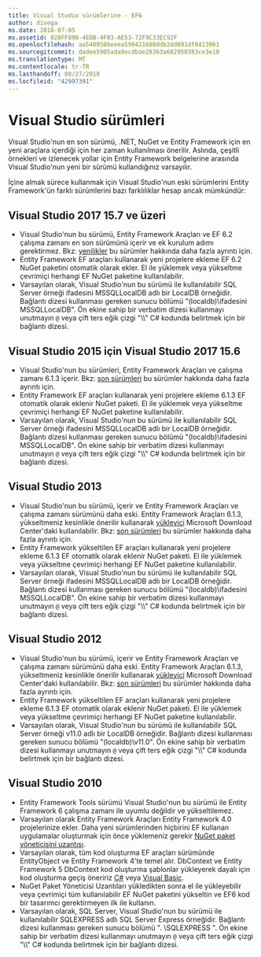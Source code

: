 ```yaml
---
title: Visual Studio sürümlerine - EF6
author: divega
ms.date: 2018-07-05
ms.assetid: 028FF890-4EDB-4F03-AE53-72F9C33EC92F
ms.openlocfilehash: aa5409506eeea599421608ddb2dd891df0413961
ms.sourcegitcommit: dadee5905ada9ecdbae28363a682950383ce3e10
ms.translationtype: MT
ms.contentlocale: tr-TR
ms.lasthandoff: 08/27/2018
ms.locfileid: "42997391"
---
```

# <a name="visual-studio-releases"></a>Visual Studio sürümleri

Visual Studio'nun en son sürümü, .NET, NuGet ve Entity Framework için en yeni araçlara içerdiği için her zaman kullanılması önerilir.
Aslında, çeşitli örnekleri ve izlenecek yollar için Entity Framework belgelerine arasında Visual Studio'nun yeni bir sürümü kullandığınız varsayılır.

İçine almak sürece kullanmak için Visual Studio'nun eski sürümlerini Entity Framework'ün farklı sürümlerini bazı farklılıklar hesap ancak mümkündür:

## <a name="visual-studio-2017-157-and-newer"></a>Visual Studio 2017 15.7 ve üzeri

- Visual Studio'nun bu sürümü, Entity Framework Araçları ve EF 6.2 çalışma zamanı en son sürümünü içerir ve ek kurulum adımı gerektirmez.
Bkz: [yenilikler](~/ef6/what-is-new/index.md) bu sürümler hakkında daha fazla ayrıntı için.
- Entity Framework EF araçları kullanarak yeni projelere ekleme EF 6.2 NuGet paketini otomatik olarak ekler.
El ile yüklemek veya yükseltme çevrimiçi herhangi EF NuGet paketine kullanılabilir.
- Varsayılan olarak, Visual Studio'nun bu sürümü ile kullanılabilir SQL Server örneği ifadesini MSSQLLocalDB adlı bir LocalDB örneğidir.
Bağlantı dizesi kullanması gereken sunucu bölümü "(localdb)\\ifadesini MSSQLLocalDB".
Ön ekine sahip bir verbatim dizesi kullanmayı unutmayın `@` veya çift ters eğik çizgi "\\\\" C# kodunda belirtmek için bir bağlantı dizesi.  


## <a name="visual-studio-2015-to-visual-studio-2017-156"></a>Visual Studio 2015 için Visual Studio 2017 15.6

- Visual Studio'nun bu sürümleri, Entity Framework Araçları ve çalışma zamanı 6.1.3 içerir.
Bkz: [son sürümleri](~/ef6/what-is-new/past-releases.md#ef-613) bu sürümler hakkında daha fazla ayrıntı için.
- Entity Framework EF araçları kullanarak yeni projelere ekleme 6.1.3 EF otomatik olarak eklenir NuGet paketi.
El ile yüklemek veya yükseltme çevrimiçi herhangi EF NuGet paketine kullanılabilir.
- Varsayılan olarak, Visual Studio'nun bu sürümü ile kullanılabilir SQL Server örneği ifadesini MSSQLLocalDB adlı bir LocalDB örneğidir.
Bağlantı dizesi kullanması gereken sunucu bölümü "(localdb)\\ifadesini MSSQLLocalDB".
Ön ekine sahip bir verbatim dizesi kullanmayı unutmayın `@` veya çift ters eğik çizgi "\\\\" C# kodunda belirtmek için bir bağlantı dizesi.  


## <a name="visual-studio-2013"></a>Visual Studio 2013
- Visual Studio'nun bu sürümü, içerir ve Entity Framework Araçları ve çalışma zamanı sürümünü daha eski.
Entity Framework Araçları 6.1.3, yükseltmeniz kesinlikle önerilir kullanarak [yükleyici](https://www.microsoft.com/en-us/download/details.aspx?id=40762) Microsoft Download Center'daki kullanılabilir.
Bkz: [son sürümleri](~/ef6/what-is-new/past-releases.md#ef-613) bu sürümler hakkında daha fazla ayrıntı için.
- Entity Framework yükseltilen EF araçları kullanarak yeni projelere ekleme 6.1.3 EF otomatik olarak eklenir NuGet paketi.
El ile yüklemek veya yükseltme çevrimiçi herhangi EF NuGet paketine kullanılabilir.
- Varsayılan olarak, Visual Studio'nun bu sürümü ile kullanılabilir SQL Server örneği ifadesini MSSQLLocalDB adlı bir LocalDB örneğidir.
Bağlantı dizesi kullanması gereken sunucu bölümü "(localdb)\\ifadesini MSSQLLocalDB".
Ön ekine sahip bir verbatim dizesi kullanmayı unutmayın `@` veya çift ters eğik çizgi "\\\\" C# kodunda belirtmek için bir bağlantı dizesi.  

## <a name="visual-studio-2012"></a>Visual Studio 2012

- Visual Studio'nun bu sürümü, içerir ve Entity Framework Araçları ve çalışma zamanı sürümünü daha eski.
Entity Framework Araçları 6.1.3, yükseltmeniz kesinlikle önerilir kullanarak [yükleyici](https://www.microsoft.com/en-us/download/details.aspx?id=40762) Microsoft Download Center'daki kullanılabilir.
Bkz: [son sürümleri](~/ef6/what-is-new/past-releases.md#ef-613) bu sürümler hakkında daha fazla ayrıntı için.
- Entity Framework yükseltilen EF araçları kullanarak yeni projelere ekleme 6.1.3 EF otomatik olarak eklenir NuGet paketi.
El ile yüklemek veya yükseltme çevrimiçi herhangi EF NuGet paketine kullanılabilir.
- Varsayılan olarak, Visual Studio'nun bu sürümü ile kullanılabilir SQL Server örneği v11.0 adlı bir LocalDB örneğidir.
Bağlantı dizesi kullanması gereken sunucu bölümü "(localdb)\\v11.0".
Ön ekine sahip bir verbatim dizesi kullanmayı unutmayın `@` veya çift ters eğik çizgi "\\\\" C# kodunda belirtmek için bir bağlantı dizesi.  

## <a name="visual-studio-2010"></a>Visual Studio 2010

- Entity Framework Tools sürümü Visual Studio'nun bu sürümü ile Entity Framework 6 çalışma zamanı ile uyumlu değildir ve yükseltilemez.
- Varsayılan olarak Entity Framework Araçları Entity Framework 4.0 projelerinize ekler.
Daha yeni sürümlerinden hiçbirini EF kullanan uygulamalar oluşturmak için önce yüklemeniz gerekir [NuGet paket yöneticisini uzantısı](https://marketplace.visualstudio.com/items?itemName=NuGetTeam.NuGetPackageManager).
- Varsayılan olarak, tüm kod oluşturma EF araçları sürümünde EntityObject ve Entity Framework 4'te temel alır.
DbContext ve Entity Framework 5 DbContext kod oluşturma şablonlar yükleyerek dayalı için kod oluşturma geçiş öneririz [C#](https://marketplace.visualstudio.com/items?itemName=EntityFrameworkTeam.EF5xDbContextGeneratorforC) veya [Visual Basic](https://marketplace.visualstudio.com/items?itemName=EntityFrameworkTeam.EF5xDbContextGeneratorforVBNET).
- NuGet Paket Yöneticisi Uzantıları yükledikten sonra el ile yükleyebilir veya çevrimiçi tüm kullanılabilir EF NuGet paketini yükseltin ve EF6 kod bir tasarımcı gerektirmeyen ilk ile kullanın.
- Varsayılan olarak, SQL Server, Visual Studio'nun bu sürümü ile kullanılabilir SQLEXPRESS adlı SQL Server Express örneğidir.
Bağlantı dizesi kullanması gereken sunucu bölümü ". \\SQLEXPRESS ".
Ön ekine sahip bir verbatim dizesi kullanmayı unutmayın `@` veya çift ters eğik çizgi "\\\\" C# kodunda belirtmek için bir bağlantı dizesi.
